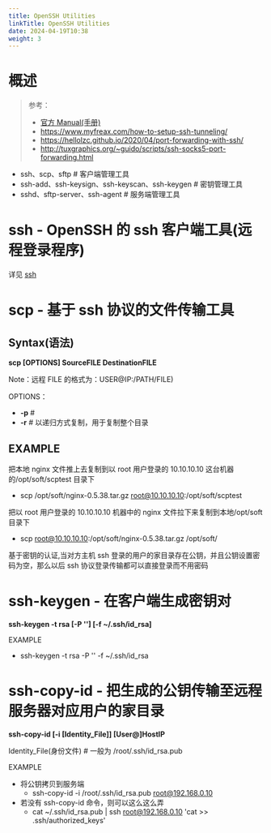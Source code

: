 ```yaml
---
title: OpenSSH Utilities
linkTitle: OpenSSH Utilities
date: 2024-04-19T10:38
weight: 3
---
```


# 概述

> 参考：
>
> - [官方 Manual(手册)](http://www.openssh.com/manual.html)
> - <https://www.myfreax.com/how-to-setup-ssh-tunneling/>
> - <https://hellolzc.github.io/2020/04/port-forwarding-with-ssh/>
> - <http://tuxgraphics.org/~guido/scripts/ssh-socks5-port-forwarding.html>

- ssh、scp、sftp # 客户端管理工具
- ssh-add、ssh-keysign、ssh-keyscan、ssh-keygen # 密钥管理工具
- sshd、sftp-server、ssh-agent # 服务端管理工具

# ssh - OpenSSH 的 ssh 客户端工具(远程登录程序)

详见 [ssh](/docs/4.数据通信/Utility/OpenSSH/ssh.md)

# scp - 基于 ssh 协议的文件传输工具

## Syntax(语法)

**scp \[OPTIONS] SourceFILE DestinationFILE**

Note：远程 FILE 的格式为：USER@IP:/PATH/FILE)

OPTIONS：

- **-p** #
- **-r** # 以递归方式复制，用于复制整个目录

## EXAMPLE

把本地 nginx 文件推上去复制到以 root 用户登录的 10.10.10.10 这台机器的/opt/soft/scptest 目录下

  - scp /opt/soft/nginx-0.5.38.tar.gz root@10.10.10.10:/opt/soft/scptest

把以 root 用户登录的 10.10.10.10 机器中的 nginx 文件拉下来复制到本地/opt/soft 目录下

  - scp root@10.10.10.10:/opt/soft/nginx-0.5.38.tar.gz /opt/soft/

基于密钥的认证,当对方主机 ssh 登录的用户的家目录存在公钥，并且公钥设置密码为空，那么以后 ssh 协议登录传输都可以直接登录而不用密码

# ssh-keygen - 在客户端生成密钥对

**ssh-keygen -t rsa \[-P ''] \[-f ~/.ssh/id_rsa]**

EXAMPLE

- ssh-keygen -t rsa -P '' -f ~/.ssh/id_rsa

# ssh-copy-id - 把生成的公钥传输至远程服务器对应用户的家目录

**ssh-copy-id \[-i \[Identity_File]] \[User@]HostIP**

Identity_File(身份文件) # 一般为 /root/.ssh/id_rsa.pub

EXAMPLE

- 将公钥拷贝到服务端
  - ssh-copy-id -i /root/.ssh/id_rsa.pub root@192.168.0.10
- 若没有 ssh-copy-id 命令，则可以这么这么弄
  - cat ~/.ssh/id_rsa.pub | ssh root@192.168.0.10 'cat >> .ssh/authorized_keys'
